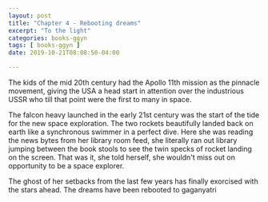 ```yaml
---
layout: post
title: "Chapter 4 - Rebooting dreams"
excerpt: "To the light"
categories: books-ggyn
tags: [ books-ggyn ]
date: 2019-10-21T08:08:50-04:00

---
```


The kids of the mid 20th century had the Apollo 11th mission as the pinnacle movement, giving the USA a head start in attention over the industrious USSR who till that point were the first to many in space.

The falcon heavy launched in the early 21st century was the start of the tide for the new space exploration. The two rockets beautifully landed back on earth like a synchronous swimmer in a perfect dive. Here she was reading the news bytes from her library room feed, she literally ran out library jumping between the book stools to see the twin specks of rocket landing on the screen.
That was it, she told herself, she wouldn't miss out on opportunity to be a space explorer.

The ghost of her setbacks from the last few years has finally exorcised with the stars ahead. The dreams have been rebooted to gaganyatri
